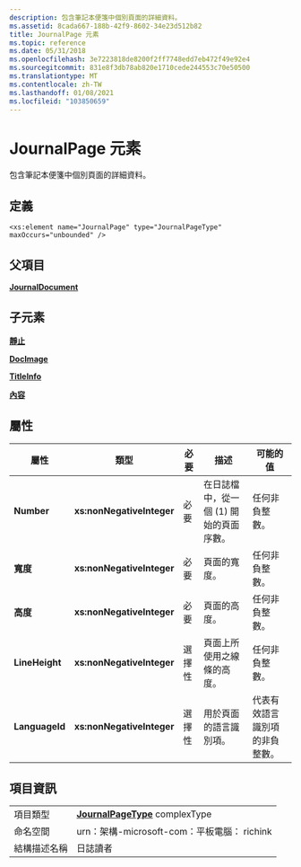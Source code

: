```yaml
---
description: 包含筆記本便箋中個別頁面的詳細資料。
ms.assetid: 8cada667-188b-42f9-8602-34e23d512b82
title: JournalPage 元素
ms.topic: reference
ms.date: 05/31/2018
ms.openlocfilehash: 3e7223818de8200f2ff7748edd7eb472f49e92e4
ms.sourcegitcommit: 831e8f3db78ab820e1710cede244553c70e50500
ms.translationtype: MT
ms.contentlocale: zh-TW
ms.lasthandoff: 01/08/2021
ms.locfileid: "103850659"
---
```

# <a name="journalpage-element"></a>JournalPage 元素

包含筆記本便箋中個別頁面的詳細資料。

## <a name="definition"></a>定義

``` syntax
<xs:element name="JournalPage" type="JournalPageType" maxOccurs="unbounded" />
```

## <a name="parent-elements"></a>父項目

[**JournalDocument**](journaldocument-element.md)

## <a name="child-elements"></a>子元素

[**靜止**](stationery-element.md)

[**DocImage**](docimage-element.md)

[**TitleInfo**](titleinfo-element.md)

[**內容**](content-element--journal-reader.md)

## <a name="attributes"></a>屬性



| 屬性      | 類型                      | 必要 | 描述                                                                        | 可能的值                                          |
|----------------|---------------------------|----------|------------------------------------------------------------------------------------|----------------------------------------------------------|
| **Number**     | **xs:nonNegativeInteger** | 必要 | 在日誌檔中，從一個 (1) 開始的頁面序數。 | 任何非負整數。                                |
| **寬度**      | **xs:nonNegativeInteger** | 必要 | 頁面的寬度。                                                             | 任何非負整數。                                |
| **高度**     | **xs:nonNegativeInteger** | 必要 | 頁面的高度。                                                            | 任何非負整數。                                |
| **LineHeight** | **xs:nonNegativeInteger** | 選擇性 | 頁面上所使用之線條的高度。                                           | 任何非負整數。                                |
| **LanguageId** | **xs:nonNegativeInteger** | 選擇性 | 用於頁面的語言識別項。                                                 | 代表有效語言識別項的非負整數。 |



 

## <a name="element-information"></a>項目資訊



|              |                                                                     |
|--------------|---------------------------------------------------------------------|
| 項目類型 | [**JournalPageType**](journalpagetype-complex-type.md) complexType |
| 命名空間    | urn：架構-microsoft-com：平板電腦： richink                          |
| 結構描述名稱  | 日誌讀者                                                      |



 

 

 



